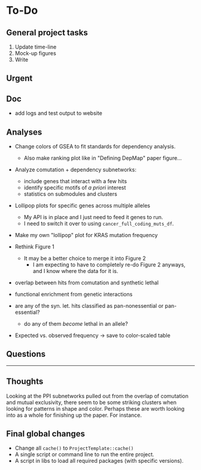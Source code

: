 # To-Do

## General project tasks

1. Update time-line
2. Mock-up figures
3. Write


## Urgent


## Doc

* add logs and test output to website


## Analyses

- Change colors of GSEA to fit standards for dependency analysis.
    + Also make ranking plot like in "Defining DepMap" paper figure...
- Analyze comutation + dependency subnetworks:
    + include genes that interact with a few hits
    + identify specific motifs of *a priori* interest
    + statistics on submodules and clusters
- Lollipop plots for specific genes across multiple alleles
    + My API is in place and I just need to feed it genes to run.
    + I need to switch it over to using `cancer_full_coding_muts_df`.
- Make my own "lollipop" plot for KRAS mutation frequency


- Rethink Figure  1
    + It may be a better choice to merge it into Figure 2
        * I am expecting to have to completely re-do Figure 2 anyways, and I know where the data for it is.
- overlap between hits from comutation and synthetic lethal
- functional enrichment from genetic interactions
- are any of the syn. let. hits classified as pan-nonessential or pan-essential?
    + do any of them *become* lethal in an allele?
- Expected vs. observed frequency -> save to color-scaled table



## Questions

---

## Thoughts

Looking at the PPI subnetworks pulled out from the overlap of comutation and mutual exclusivity, there seem to be some striking clusters when looking for patterns in shape and color. 
Perhaps these are worth looking into as a whole for finishing up the paper.
For instance.


## Final global changes

- Change all `cache()` to `ProjectTemplate::cache()`
- A single script or command line to run the entire project.
- A script in libs to load all required packages (with specific versions).